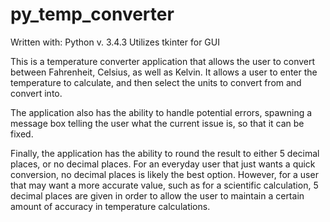 # py_temp_converter

Written with: Python v. 3.4.3
Utilizes tkinter for GUI

This is a temperature converter application that allows the user to convert between Fahrenheit, Celsius, as well as Kelvin. It allows a user to enter the temperature to calculate, and then select the units to convert from and convert into.

The application also has the ability to handle potential errors, spawning a message box telling the user what the current issue is, so that it can be fixed.

Finally, the application has the ability to round the result to either 5 decimal places, or no decimal places. For an everyday user that just wants a quick conversion, no decimal places is likely the best option. However, for a user that may want a more accurate value, such as for a scientific calculation, 5 decimal places are given in order to allow the user to maintain a certain amount of accuracy in temperature calculations.

